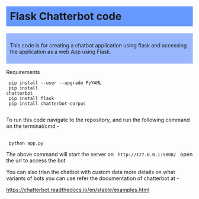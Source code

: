 
<h1 style = "background-color: rgb(102, 153, 255); padding:10px;">
Flask Chatterbot code
    </h1>

<div style = "background-color: rgb(152, 183, 255); padding:10px;">
<p>
This code is for creating a chatbot application using flask and accessing the application as a web App using Flask.

</p>
</div>

Requirements

<code>   pip install --user --upgrade PyYAML <br>
    pip install chatterbot<br>
    pip install flask<br>
    pip install chatterbot-corpus<br>
</code>

<p>To run this code navigate to the repository, and run the following command on the terminal/cmd - 
</p><br>
<code> python app.py </code>

<p> The above command will start the server on <code> http://127.0.0.1:5000/ </code> open the url to access the bot</p>

<p> You can also trian the chatbot with custom data more details on what variants of bots you can use refer the documentation of chatterbot at - 
</p>

https://chatterbot.readthedocs.io/en/stable/examples.html
